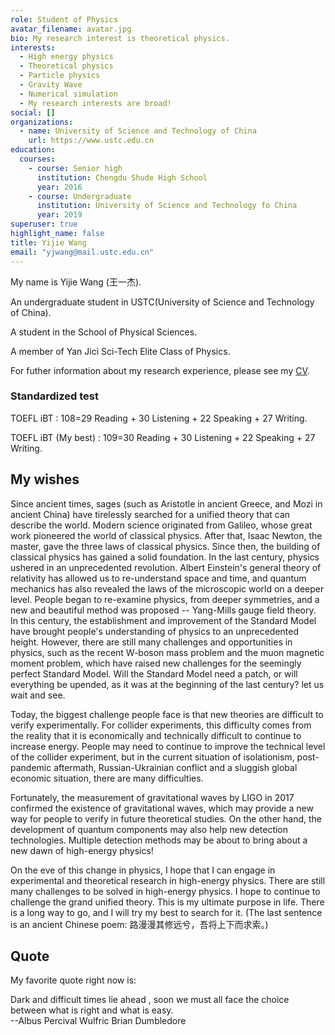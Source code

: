 ```yaml
---
role: Student of Physics
avatar_filename: avatar.jpg
bio: My research interest is theoretical physics.
interests:
  - High energy physics
  - Theoretical physics
  - Particle physics
  - Gravity Wave
  - Numerical simulation
  - My research interests are broad!
social: []
organizations:
  - name: University of Science and Technology of China
    url: https://www.ustc.edu.cn
education:
  courses:
    - course: Senior high
      institution: Chengdu Shude High School
      year: 2016
    - course: Undergraduate
      institution: University of Science and Technology fo China
      year: 2019
superuser: true
highlight_name: false
title: Yijie Wang
email: "yjwang@mail.ustc.edu.cn"
---
```

My name is Yijie Wang (王一杰).

An undergraduate student in USTC(University of Science and Technology of China).

A student in the School of Physical Sciences.

A member of Yan Jici Sci-Tech Elite Class of Physics.

For futher information about my research experience, please see my [CV](https://drive.google.com/file/d/1o_V4gKk4LyCqNTHi1VHvhgHe5Oo6Xpq9/view?usp=sharing).

### Standardized test

TOEFL iBT : 108=29 Reading + 30 Listening + 22 Speaking + 27 Writing.

TOEFL iBT (My best) : 109=30 Reading + 30 Listening + 22 Speaking + 27 Writing.

## My wishes

Since ancient times, sages (such as Aristotle in ancient Greece, and Mozi in ancient China) have tirelessly searched for a unified theory that can describe the world. Modern science originated from Galileo, whose great work pioneered the world of classical physics. After that, Isaac Newton, the master, gave the three laws of classical physics. Since then, the building of classical physics has gained a solid foundation. In the last century, physics ushered in an unprecedented revolution. Albert Einstein's general theory of relativity has allowed us to re-understand space and time, and quantum mechanics has also revealed the laws of the microscopic world on a deeper level. People began to re-examine physics, from deeper symmetries, and a new and beautiful method was proposed -- Yang-Mills gauge field theory. In this century, the establishment and improvement of the Standard Model have brought people's understanding of physics to an unprecedented height. However, there are still many challenges and opportunities in physics, such as the recent W-boson mass problem and the muon magnetic moment problem, which have raised new challenges for the seemingly perfect Standard Model. Will the Standard Model need a patch, or will everything be upended, as it was at the beginning of the last century? let us wait and see.

Today, the biggest challenge people face is that new theories are difficult to verify experimentally. For collider experiments, this difficulty comes from the reality that it is economically and technically difficult to continue to increase energy. People may need to continue to improve the technical level of the collider experiment, but in the current situation of isolationism, post-pandemic aftermath, Russian-Ukrainian conflict and a sluggish global economic situation, there are many difficulties.

Fortunately, the measurement of gravitational waves by LIGO in 2017 confirmed the existence of gravitational waves, which may provide a new way for people to verify in future theoretical studies. On the other hand, the development of quantum components may also help new detection technologies. Multiple detection methods may be about to bring about a new dawn of high-energy physics!

On the eve of this change in physics, I hope that I can engage in experimental and theoretical research in high-energy physics. There are still many challenges to be solved in high-energy physics. I hope to continue to challenge the grand unified theory. This is my ultimate purpose in life. There is a long way to go, and I will try my best to search for it. (The last sentence is an ancient Chinese poem: 路漫漫其修远兮，吾将上下而求索。)

## Quote

My favorite quote right now is:

Dark and difficult times lie ahead , soon we must all face the choice between what is right and what is easy.  
                                                          --Albus Percival Wulfric Brian Dumbledore
